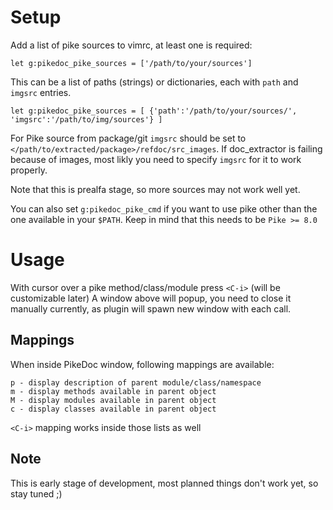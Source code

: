 
# Setup

Add a list of pike sources to vimrc, at least one is required:

```
let g:pikedoc_pike_sources = ['/path/to/your/sources']
```
This can be a list of paths (strings) or dictionaries, each with
`path` and `imgsrc` entries.
```
let g:pikedoc_pike_sources = [ {'path':'/path/to/your/sources/', 'imgsrc':'/path/to/img/sources'} ]
```
For Pike source from package/git `imgsrc` should be set to `</path/to/extracted/package>/refdoc/src_images`.
If doc_extractor is failing because of images, most likly you need to
 specify `imgsrc` for it to work properly.

Note that this is prealfa stage, so more sources may not work well yet.


You can also set `g:pikedoc_pike_cmd` if you want to use pike other than
the one available in your `$PATH`. Keep in mind that this needs to be ``Pike >= 8.0``

# Usage

With cursor over a pike method/class/module press `<C-i>` (will be customizable later)
A window above will popup, you need to close it manually currently, as plugin will
spawn new window with each call.

## Mappings

When inside PikeDoc window, following mappings are available:
```
p - display description of parent module/class/namespace
m - display methods available in parent object
M - display modules available in parent object
c - display classes available in parent object
```

`<C-i>` mapping works inside those lists as well

## Note

This is early stage of development, most planned things don't work yet, so stay tuned ;)


